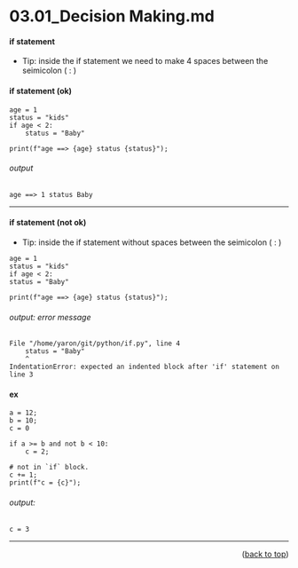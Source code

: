 <a name="topage"></a>

# 03.01_Decision Making.md 


#### if statement

* Tip: inside the if statement we need to make 4 spaces between the seimicolon ( : )

#### if statement (ok)
```
age = 1
status = "kids"
if age < 2:
    status = "Baby"

print(f"age ==> {age} status {status}");
```

###### output
```
age ==> 1 status Baby
```

----

#### if statement (not ok)

* Tip: inside the if statement without spaces between the seimicolon ( : )

```
age = 1
status = "kids"
if age < 2:
status = "Baby"

print(f"age ==> {age} status {status}");
```

###### output: error message
```
File "/home/yaron/git/python/if.py", line 4
    status = "Baby"
    ^
IndentationError: expected an indented block after 'if' statement on line 3
```

#### ex

```
a = 12;
b = 10;
c = 0

if a >= b and not b < 10:
    c = 2;

# not in `if` block.
c += 1;
print(f"c = {c}");
```

###### output: 

```
c = 3
```


----

<p align="right">(<a href="#topage">back to top</a>)</p>
<br/>
